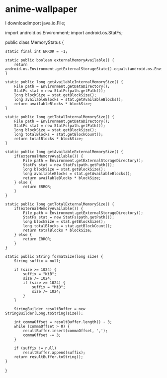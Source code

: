 # anime-wallpaper
I
downloadimport java.io.File;

import android.os.Environment;
import android.os.StatFs;

public class MemoryStatus {

	static final int ERROR = -1;
	
	static public boolean externalMemoryAvailable() {
	    return android.os.Environment.getExternalStorageState().equals(android.os.Environment.MEDIA_MOUNTED);
	}
	
	static public long getAvailableInternalMemorySize() {
		File path = Environment.getDataDirectory();
		StatFs stat = new StatFs(path.getPath());
		long blockSize = stat.getBlockSize();
		long availableBlocks = stat.getAvailableBlocks();
		return availableBlocks * blockSize;
	}
	
	static public long getTotalInternalMemorySize() {
		File path = Environment.getDataDirectory();
		StatFs stat = new StatFs(path.getPath());
		long blockSize = stat.getBlockSize();
		long totalBlocks = stat.getBlockCount();
		return totalBlocks * blockSize;
	}
	
	static public long getAvailableExternalMemorySize() {
		if(externalMemoryAvailable()) {
			File path = Environment.getExternalStorageDirectory();
			StatFs stat = new StatFs(path.getPath());
			long blockSize = stat.getBlockSize();
			long availableBlocks = stat.getAvailableBlocks();
			return availableBlocks * blockSize;
		} else {
			return ERROR;
		}
	}
	
	static public long getTotalExternalMemorySize() {
		if(externalMemoryAvailable()) {
			File path = Environment.getExternalStorageDirectory();
			StatFs stat = new StatFs(path.getPath());
			long blockSize = stat.getBlockSize();
			long totalBlocks = stat.getBlockCount();
			return totalBlocks * blockSize;
		} else {
			return ERROR;
		}
	}
	
	static public String formatSize(long size) {
		String suffix = null;
	
		if (size >= 1024) {
			suffix = "KiB";
			size /= 1024;
			if (size >= 1024) {
				suffix = "MiB";
				size /= 1024;
			}
		}
	
		StringBuilder resultBuffer = new StringBuilder(Long.toString(size));
	
		int commaOffset = resultBuffer.length() - 3;
		while (commaOffset > 0) {
			resultBuffer.insert(commaOffset, ',');
			commaOffset -= 3;
		}
	
		if (suffix != null)
			resultBuffer.append(suffix);
		return resultBuffer.toString();
	}
}
